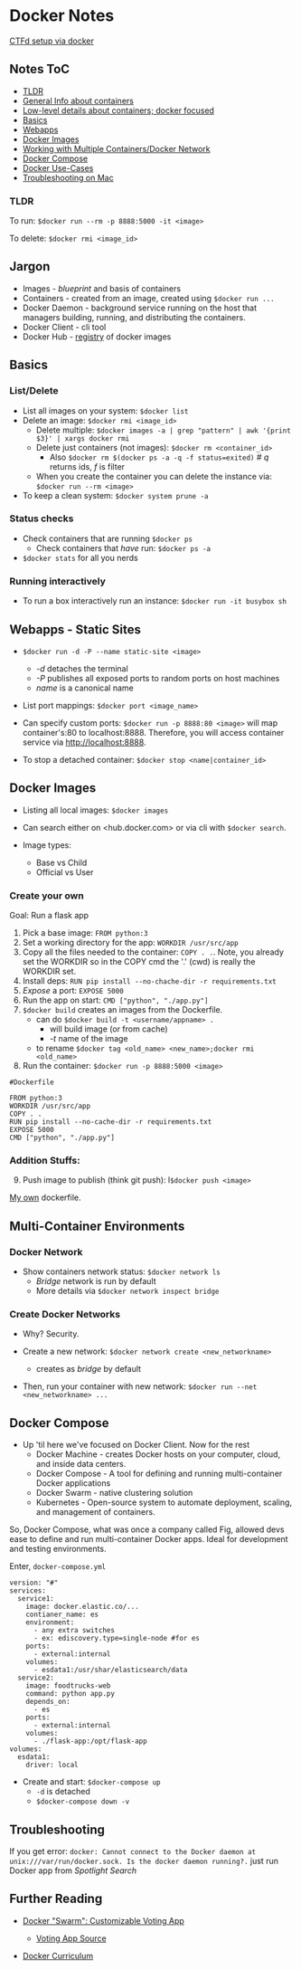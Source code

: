 # Docker Notes

[CTFd setup via docker](ctfd_setup.txt)

## Notes ToC

- [TLDR](#TLDR)
- [General Info about containers](containers.md)
- [Low-level details about containers; docker focused](docker101.md)
- [Basics](#Basics)
- [Webapps](#Webapps---Static-Sites)
- [Docker Images](#Docker-Images)
- [Working with Multiple Containers/Docker Network](#Multi-Container-Environments)
- [Docker Compose](#Docker-Compose)
- [Docker Use-Cases](useCases.md)
- [Troubleshooting on Mac](#Troubleshooting)



### TLDR

To run: `$docker run --rm -p 8888:5000 -it <image>`

To delete: `$docker rmi <image_id>`



## Jargon

- Images - _blueprint_ and basis of containers
- Containers - created from an image, created using `$docker run ...`
- Docker Daemon - background service running on the host that managers building, running, and distributing the containers.
- Docker Client - cli tool
- Docker Hub - [registry](https://hub.docker.com/explore) of docker images



## Basics

### List/Delete

- List all images on your system: `$docker list`
- Delete an image: `$docker rmi <image_id>`
  - Delete multiple: `$docker images -a | grep "pattern" | awk '{print $3}' | xargs docker rmi`
  - Delete just containers (not images): `$docker rm <container_id>`
    - Also `$docker rm $(docker ps -a -q -f status=exited)` # _q_ returns ids, _f_ is filter
  - When you create the container you can delete the instance via: `$docker run --rm <image>`
- To keep a clean system: `$docker system prune -a`

### Status checks

- Check containers that are running `$docker ps`
	- Check containers that _have_ run: `$docker ps -a`
- `$docker stats` for all you nerds

### Running interactively

- To run a box interactively run an instance: `$docker run -it busybox sh`



## Webapps - Static Sites

- `$docker run -d -P --name static-site <image>`
	- _-d_ detaches the terminal
	- _-P_ publishes all exposed ports to random ports on host machines
	- _name_ is a canonical name

- List port mappings: `$docker port <image_name>`

- Can specify custom ports: `$docker run -p 8888:80 <image>` will map container's:80 to localhost:8888. Therefore, you will access container service via <http://localhost:8888>.

- To stop a detached container: `$docker stop <name|container_id>`



## Docker Images

- Listing all local images: `$docker images`

- Can search either on <hub.docker.com> or via cli with `$docker search`.

- Image types: 
	- Base vs Child
	- Official vs User

### Create your own

Goal: Run a flask app

1. Pick a base image: `FROM python:3`
2. Set a working directory for the app: `WORKDIR /usr/src/app`
3. Copy all the files needed to the container: `COPY . .`. Note, you already set the WORKDIR so in the COPY cmd the '.' (cwd) is really the WORKDIR set.
4. Install deps: `RUN pip install --no-chache-dir -r requirements.txt`
5. _Expose_ a port: `EXPOSE 5000`
6. Run the app on start: `CMD ["python", "./app.py"]`
7. `$docker build` creates an images from the Dockerfile.
	- can do `$docker build -t <username/appname> .`
	  - will build image (or from cache)
	  - _-t_ name of the image
	- to rename `$docker tag <old_name> <new_name>;docker rmi <old_name>`
8. Run the container: `$docker run -p 8888:5000 <image>`

```
#Dockerfile

FROM python:3
WORKDIR /usr/src/app
COPY . .
RUN pip install --no-cache-dir -r requirements.txt
EXPOSE 5000
CMD ["python", "./app.py"]
```

### Addition Stuffs:

9. Push image to publish (think git push): l`$docker push <image>`



[My own](dockerfile) dockerfile.



## Multi-Container Environments

### Docker Network

- Show containers network status: `$docker network ls`
	- _Bridge_ network is run by default
	- More details via `$docker network inspect bridge`

### Create Docker Networks

- Why? Security.

- Create a new network: `$docker network create <new_networkname>`
	- creates as _bridge_ by default
- Then, run your container with new network: `$docker run --net <new_networkname> ...`

## Docker Compose

- Up 'til here we've focused on Docker Client. Now for the rest
	- Docker Machine - creates Docker hosts on your computer, cloud, and inside data centers.
	- Docker Compose - A tool for defining and running multi-container Docker applications
	- Docker Swarm - native clustering solution
	- Kubernetes - Open-source system to automate deployment, scaling, and management of containers.

So, Docker Compose, what was once a company called Fig, allowed devs ease to define and run multi-container Docker apps. Ideal for development and testing environments.

Enter, `docker-compose.yml`

```
version: "#"
services:
  service1:
    image: docker.elastic.co/...
    contianer_name: es
    environment:
      - any extra switches
      - ex: ediscovery.type=single-node #for es
    ports:
      - external:internal
    volumes:
      - esdata1:/usr/shar/elasticsearch/data
  service2:
    image: foodtrucks-web
    command: python app.py
    depends_on:
      - es
    ports:
      - external:internal
    volumes:
      - ./flask-app:/opt/flask-app
volumes:
  esdata1:
    driver: local
```

- Create and start: `$docker-compose up`
	- `-d` is detached
	- `$docker-compose down -v`

## Troubleshooting

If you get error: `docker: Cannot connect to the Docker daemon at unix:///var/run/docker.sock. Is the docker daemon running?.` just run Docker app from _Spotlight Search_



## Further Reading

- [Docker "Swarm": Customizable Voting App](https://github.com/docker/labs/blob/master/beginner/chapters/votingapp.md)
   - [Voting App Source](https://github.com/dockersamples/example-voting-app)

- [Docker Curriculum](https://docker-curriculum.com)

   ## 
